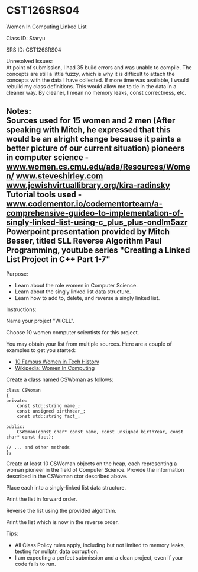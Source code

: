 # CST126SRS04  
Women In Computing Linked List  


Class ID: Staryu

SRS ID: CST126SRS04  

Unresolved Issues:  
At point of submission, I had 35 build errors and was unable to compile. The concepts 
are still a little fuzzy, which is why it is difficult to attach the concepts with the data
I have collected. If more time was available, I would rebuild my class definitions. 
This would allow me to tie in the data in a cleaner way. By cleaner, I mean no memory leaks, 
const correctness, etc.

Notes:  
Sources used for 15 women and 2 men (After speaking with Mitch, he expressed that 
this would be an alright change because it paints a better picture of our current
situation) pioneers in computer science - 
	www.women.cs.cmu.edu/ada/Resources/Women/
	www.steveshirley.com
	www.jewishvirtuallibrary.org/kira-radinsky
Tutorial tools used - 
	www.codementor.io/codementorteam/a-comprehensive-guideo-to-implementation-of-singly-linked-list-using-c_plus_plus-ondlm5azr
	Powerpoint presentation provided by Mitch Besser, titled SLL Reverse Algorithm
	Paul Programming, youtube series "Creating a Linked List Project in C++ Part 1-7"
---

Purpose:  

- Learn about the role women in Computer Science.  
- Learn about the singly linked list data structure.  
- Learn how to add to, delete, and reverse a singly linked list.  

Instructions:  


Name your project "WICLL".  

Choose 10 women computer scientists for this project.  

You may obtain your list from multiple sources. Here are a couple of examples to get you started:

- [10 Famous Women in Tech History](https://insights.dice.com/2016/03/14/10-famous-women-in-tech-history/)
- [Wikipedia: Women In Computing](https://en.wikipedia.org/wiki/Women_in_computing)

Create a class named CSWoman as follows:  

```
class CSWoman  
{  
private:  
    const std::string name_;  
    const unsigned birthYear_;  
    const std::string fact_;  

public:  
    CSWoman(const char* const name, const unsigned birthYear, const char* const fact);

// ... and other methods  
};  
```

Create at least 10 CSWoman objects on the heap, each representing a woman pioneer in the field of Computer Science. Provide the information described in the CSWoman ctor described above.  

Place each into a singly-linked list data structure.  

Print the list in forward order.  

Reverse the list using the provided algorithm.  

Print the list which is now in the reverse order.  

Tips:  

- All Class Policy rules apply, including but not limited to memory leaks, testing for nullptr, data corruption.  
- I am expecting a perfect submission and a clean project, even if your code fails to run.  

